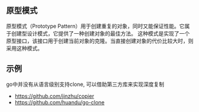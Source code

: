 ## 原型模式 ##
原型模式（Prototype Pattern）用于创建重复的对象，同时又能保证性能。它属于创建型设计模式，它提供了一种创建对象的最佳方法。
这种模式是实现了一个原型接口，该接口用于创建当前对象的克隆。当直接创建对象的代价比较大时，则采用这种模式。

## 示例 ##
go中并没有从语言级别支持clone, 可以借助第三方库来实现深度复制
- https://github.com/jinzhu/copier
- https://github.com/huandu/go-clone